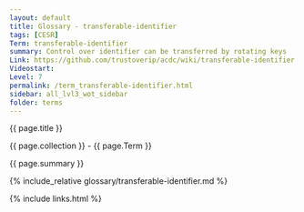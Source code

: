 ```yaml
---
layout: default
title: Glossary - transferable-identifier
tags: [CESR]
Term: transferable-identifier
summary: Control over identifier can be transferred by rotating keys
Link: https://github.com/trustoverip/acdc/wiki/transferable-identifier
Videostart: 
Level: 7
permalink: /term_transferable-identifier.html
sidebar: all_lvl3_wot_sidebar
folder: terms
---
```


{{ page.title }}

{{ page.collection }} - {{ page.Term }}

   {{ page.summary }}

{% include_relative glossary/transferable-identifier.md %}

 {% include links.html %} 
